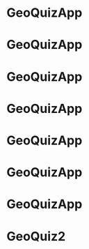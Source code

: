 # GeoQuizApp
# GeoQuizApp
# GeoQuizApp
# GeoQuizApp
# GeoQuizApp
# GeoQuizApp
# GeoQuizApp
# GeoQuiz2

